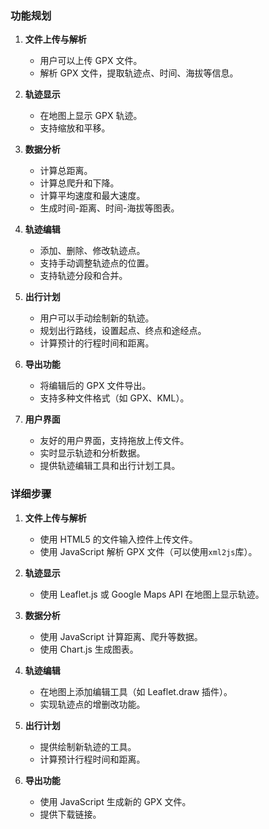 ### 功能规划

1. **文件上传与解析**

   - 用户可以上传 GPX 文件。
   - 解析 GPX 文件，提取轨迹点、时间、海拔等信息。

2. **轨迹显示**

   - 在地图上显示 GPX 轨迹。
   - 支持缩放和平移。

3. **数据分析**

   - 计算总距离。
   - 计算总爬升和下降。
   - 计算平均速度和最大速度。
   - 生成时间-距离、时间-海拔等图表。

4. **轨迹编辑**

   - 添加、删除、修改轨迹点。
   - 支持手动调整轨迹点的位置。
   - 支持轨迹分段和合并。

5. **出行计划**

   - 用户可以手动绘制新的轨迹。
   - 规划出行路线，设置起点、终点和途经点。
   - 计算预计的行程时间和距离。

6. **导出功能**

   - 将编辑后的 GPX 文件导出。
   - 支持多种文件格式（如 GPX、KML）。

7. **用户界面**
   - 友好的用户界面，支持拖放上传文件。
   - 实时显示轨迹和分析数据。
   - 提供轨迹编辑工具和出行计划工具。

### 详细步骤

1. **文件上传与解析**

   - 使用 HTML5 的文件输入控件上传文件。
   - 使用 JavaScript 解析 GPX 文件（可以使用`xml2js`库）。

2. **轨迹显示**

   - 使用 Leaflet.js 或 Google Maps API 在地图上显示轨迹。

3. **数据分析**

   - 使用 JavaScript 计算距离、爬升等数据。
   - 使用 Chart.js 生成图表。

4. **轨迹编辑**

   - 在地图上添加编辑工具（如 Leaflet.draw 插件）。
   - 实现轨迹点的增删改功能。

5. **出行计划**

   - 提供绘制新轨迹的工具。
   - 计算预计行程时间和距离。

6. **导出功能**
   - 使用 JavaScript 生成新的 GPX 文件。
   - 提供下载链接。
